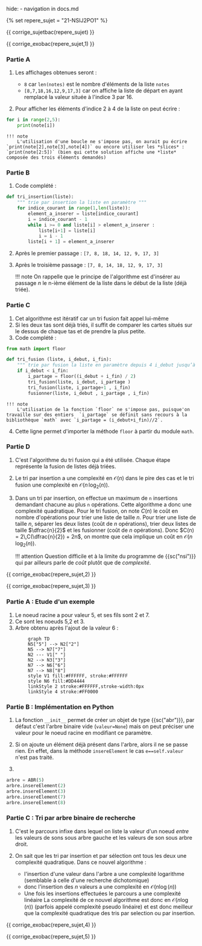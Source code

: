 hide: - navigation  in docs.md

{% set repere_sujet = "21-NSIJ2PO1" %}

{{ corrige_sujetbac(repere_sujet) }}



{{ corrige_exobac(repere_sujet,1) }}


### Partie A

1. Les affichages obtenues seront :
    * `8` car `len(notes)` est le nombre d'éléments de la liste `notes`
    * `[8,7,18,16,12,9,17,3]` car on affiche la liste de départ en ayant remplacé la valeur située à l'indice 3 par 16.

2. Pour afficher les éléments d'indice 2 à 4 de la liste on peut écrire :
```python
for i in range(2,5):
    print(note[i])
```

    !!! note
        L'utilisation d'une boucle ne s'impose pas, on aurait pu écrire `print(note[2],note[3],note[4])` ou encore utiliser les *slices* : `print(note[2:5])` (bien qui cette solution affiche une *liste* composée des trois éléments demandés)

### Partie B

1. Code complété :
```python linenums="1" hl_lines="6 7"
def tri_insertion(liste):
    """ trie par insertion la liste en paramètre """
    for indice_courant in range(1,len(liste)):
        element_a_inserer = liste[indice_courant]
        i = indice_courant - 1
        while i >= 0 and liste[i] > element_a_inserer :
            liste[i+1] = liste[i]
            i = i - 1
        liste[i + 1] = element_a_inserer
```

2. Après le premier passage : `[7, 8, 18, 14, 12, 9, 17, 3]`

3. Après le troisième passage : `[7, 8, 14, 18, 12, 9, 17, 3]`

    !!! note
        On rappelle que le principe de l'algorithme est d'insérer au passage $n$ le n-ième élément de la liste dans le début de la liste (déjà triée).

### Partie C 

1. Cet algorithme est itératif car un tri fusion fait appel lui-même 
2. Si les deux tas sont déjà triés, il suffit de comparer les cartes situés  sur le dessus de chaque tas et de prendre la plus petite.
3. Code complété :
```python linenums="1" hl_lines="7 8 9"
from math import floor

def tri_fusion (liste, i_debut, i_fin):
    """ trie par fusion la liste en paramètre depuis 4 i_debut jusqu’à i_fin """
    if i_debut < i_fin:
        i_partage = floor((i_debut + i_fin) / 2)
        tri_fusion(liste, i_debut, i_partage )
        tri_fusion(liste, i_partage+1 , i_fin)
        fusionner(liste, i_debut , i_partage , i_fin)
```

    !!! note
        L'utilisation de la fonction `floor` ne s'impose pas, puisque'on travaille sur des entiers  `i_partage` se définit sans recours à la bibliothèque `math` avec `i_partage = (i_debut+i_fin)//2`.

4. Cette ligne permet d'importer la méthode `floor` à partir du module `math`.

### Partie D

1. C'est l'algorithme du tri fusion qui a été utilisée. Chaque étape représente la fusion de  listes déjà triées.

2. Le tri par insertion a une complexité en $\mathcal{O}(n)$ dans le pire des cas et le tri fusion une complexité en $\mathcal{O}(n\,\log_2(n))$.

3. Dans un tri par insertion, on effectue un maximum de `n` insertions demandant chacune au plus `n` opérations. Cette algorithme a donc une complexité quadratique. Pour le tri fusion, on note $C(n)$ le coût en nombre d'opérations pour trier une liste de taille $n$. Pour trier une liste de taille $n$, séparer les deux listes (coût de $n$ opérations), trier deux listes de taille $\dfrac{n}{2}$ et les fusionner (coût de $n$ opérations). Donc $C(n) = 2\,C(\dfrac{n}{2}) + 2n$, on montre que cela implique un coût en $\mathcal{O}(n\,\log_2(n))$.

    !!! attention
        Question difficile et à la limite du programme de {{sc("nsi")}} qui par ailleurs parle de *coût* plutôt que de *complexité*.

{{ corrige_exobac(repere_sujet,2) }}

{{ corrige_exobac(repere_sujet,3) }}



### Partie A : Etude d'un exemple

1. Le noeud racine a pour valeur 5, et ses fils sont 2 et 7.
2. Ce sont les noeuds 5,2 et 3.
3. Arbre obtenu après l'ajout de la valeur 6 :
```mermaid
        graph TD
        N5["5"] --> N2["2"]
        N5 --> N7["7"]
        N2 --- V1[" "]
        N2 --> N3["3"]
        N7 --> N6["6"]
        N7 --> N8["8"]
        style V1 fill:#FFFFFF, stroke:#FFFFFF
        style N6 fill:#DD4444
        linkStyle 2 stroke:#FFFFFF,stroke-width:0px
        linkStyle 4 stroke:#FF0000
```

### Partie B : Implémentation en Python

1. La fonction `__init__`  permet  de  créer un objet de type {{sc("abr")}}, par défaut c'est l'arbre binaire vide (`valeur=None`) mais on peut préciser une valeur pour le noeud racine en modifiant ce paramètre.

2. Si on ajoute un élément déjà présent dans l'arbre, alors il ne se passe rien. En effet, dans la méthode `insereElement` le cas `e==self.valeur` n'est pas traité.

3. 
```python linenums="1" hl_lines="1 3 5"
arbre = ABR(5)
arbre.insereElement(2)
arbre.insereElement(3)
arbre.insereElement(7)
arbre.insereElement(8)
```

### Partie C : Tri par arbre binaire de recherche

1. C'est le parcours infixe dans lequel on liste la valeur d'un noeud *entre* les valeurs de sons sous arbre gauche et les valeurs de son sous arbre droit.

2. On sait que les tri par insertion et par sélection ont tous les deux une complexité quadratique. Dans ce nouvel algorithme :
    * l'insertion d'une valeur dans l'arbre a une complexité logarithme (semblable à celle d'une recherche dichotomique)
    * donc l'insertion des $n$ valeurs a une complexité  en $\mathcal{O}(n\log(n))$
    * Une fois les insertions effectuées le parcours a une complexité linéaire
La complexité de ce nouvel algorithme est donc en $\mathcal{O}(n\log(n))$ (parfois appelé complexité pseudo linéaire) et est donc meilleur que la complexité quadratique des tris par selection ou par insertion.

{{ corrige_exobac(repere_sujet,4) }}

{{ corrige_exobac(repere_sujet,5) }}
